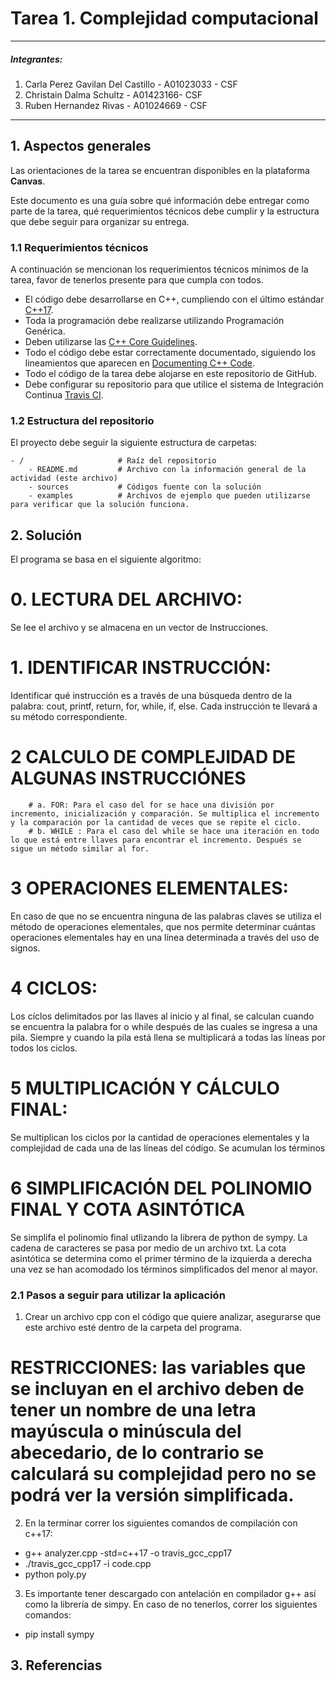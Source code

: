 # Tarea 1. Complejidad computacional

---

##### Integrantes:
1. Carla Perez Gavilan Del Castillo - A01023033 - CSF
2. Christain Dalma Schultz - A01423166- CSF
3. Ruben Hernandez Rivas - A01024669 - CSF

---
## 1. Aspectos generales

Las orientaciones de la tarea se encuentran disponibles en la plataforma **Canvas**.

Este documento es una guía sobre qué información debe entregar como parte de la tarea, qué requerimientos técnicos debe cumplir y la estructura que debe seguir para organizar su entrega.


### 1.1 Requerimientos técnicos

A continuación se mencionan los requerimientos técnicos mínimos de la tarea, favor de tenerlos presente para que cumpla con todos.

* El código debe desarrollarse en C++, cumpliendo con el último estándar [C++17](https://isocpp.org/std/the-standard).
* Toda la programación debe realizarse utilizando Programación Genérica.
* Deben utilizarse las [C++ Core Guidelines](https://github.com/isocpp/CppCoreGuidelines/blob/master/CppCoreGuidelines.md).
* Todo el código debe estar correctamente documentado, siguiendo los lineamientos que aparecen en [Documenting C++ Code](https://developer.lsst.io/cpp/api-docs.html).
* Todo el código de la tarea debe alojarse en este repositorio de GitHub.
* Debe configurar su repositorio para que utilice el sistema de Integración Continua [Travis CI](https://travis-ci.org/).

### 1.2 Estructura del repositorio

El proyecto debe seguir la siguiente estructura de carpetas:
```
- / 			        # Raíz del repositorio
    - README.md			# Archivo con la información general de la actividad (este archivo)
    - sources  			# Códigos fuente con la solución
    - examples			# Archivos de ejemplo que pueden utilizarse para verificar que la solución funciona.
```

## 2. Solución

El programa se basa en el siguiente algoritmo:
 # 0. LECTURA DEL ARCHIVO: 
 Se lee el archivo y se almacena en un vector de Instrucciones. 
 # 1. IDENTIFICAR INSTRUCCIÓN: 
 Identificar qué instrucción es a través de una búsqueda dentro de la palabra: cout, printf, return, for, while, if, else. Cada instrucción te llevará a su método correspondiente. 
 # 2 CALCULO DE COMPLEJIDAD DE ALGUNAS INSTRUCCIÓNES
        # a. FOR: Para el caso del for se hace una división por incremento, inicialización y comparación. Se multiplica el incremento y la comparación por la cantidad de veces que se repite el ciclo. 
        # b. WHILE : Para el caso del while se hace una iteración en todo lo que está entre llaves para encontrar el incremento. Después se sigue un método similar al for. 
 # 3 OPERACIONES ELEMENTALES:
En caso de que no se encuentra ninguna de las palabras claves se utiliza el método de operaciones elementales, que nos permite determinar cuántas operaciones elementales hay en una línea determinada a través del uso de signos. 
 # 4 CICLOS: 
 Los cíclos delimitados por las llaves al inicio y al final, se calculan cuando se encuentra la palabra for o while después de las cuales se ingresa a una pila. Siempre y cuando la pila está llena se multiplicará a todas las líneas por todos los ciclos. 
 # 5 MULTIPLICACIÓN Y CÁLCULO FINAL:
 Se multiplican los ciclos por la cantidad de operaciones elementales y la complejidad de cada una de las líneas del código. Se acumulan los términos 
 # 6 SIMPLIFICACIÓN DEL POLINOMIO FINAL Y COTA ASINTÓTICA
 Se simplifa el polinomio final utlizando la librera de python de sympy. La cadena de caracteres se pasa por medio de un archivo txt. La cota asintótica se determina como el primer término de la izquierda a derecha una vez se han acomodado los términos simplificados del menor al mayor. 

### 2.1 Pasos a seguir para utilizar la aplicación

1. Crear un archivo cpp con el código que quiere analizar, asegurarse que este archivo esté dentro de la carpeta del programa. 
# RESTRICCIONES: las variables que se incluyan en el archivo deben de tener un nombre de una letra mayúscula o minúscula del abecedario, de lo contrario se calculará su complejidad pero no se podrá ver la versión simplificada. 
2. En la terminar correr los siguientes comandos de compilación con c++17: 
 - g++ analyzer.cpp -std=c++17 -o travis_gcc_cpp17
 -  ./travis_gcc_cpp17 -i code.cpp
 -  python poly.py
 3. Es importante tener descargado con antelación en compilador g++ así como la librería de simpy. En caso de no tenerlos, correr los siguientes comandos:
   - pip install sympy


## 3. Referencias

 
